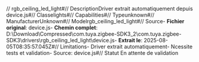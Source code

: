// rgb_ceiling_led_light#// DescriptionDriver extrait automatiquement depuis device.js#// Classelights#// Capabilities#// Typeunknown#// ManufacturerUnknown#// Modelrgb_ceiling_led_light#// Source- **Fichier original**: device.js- **Chemin complet**: D:\Download\Compressed\com.tuya.zigbee-SDK3_2\com.tuya.zigbee-SDK3\drivers\rgb_ceiling_led_light\device.js- **Extrait le**: 2025-08-05T08:35:57.045Z#// Limitations- Driver extrait automatiquement- Ncessite tests et validation- Source: device.js#// Statut En attente de validation